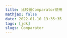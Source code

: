 ```yaml
---
title: 比较器Comparator使用
mathjax: false
date: 2022-01-10 13:35:35
tags: [jdk]
slugs: Comparator
---
```

